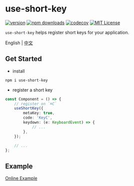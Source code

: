 # use-short-key

[![version](https://img.shields.io/npm/v/use-short-key.svg?style=flat-square)](http://npm.im/use-short-key)
[![npm downloads](https://img.shields.io/npm/dm/use-short-key.svg?style=flat-square)](https://www.npmjs.com/package/use-short-key)
[![codecov](https://img.shields.io/codecov/c/gh/dancerphil/use-short-key)](https://codecov.io/gh/dancerphil/use-short-key)
[![MIT License](https://img.shields.io/npm/l/use-short-key.svg?style=flat-square)](http://opensource.org/licenses/MIT)

`use-short-key` helps register short keys for your application.

English | [中文](https://github.com/dancerphil/use-short-key/blob/master/docs/README-zh_CN.md)

## Get Started

- install

```bash
npm i use-short-key
```

- register a short key

```typescript jsx
const Component = () => {
    // register on `⌘C`
    useShortKey({
        metaKey: true,
        code: 'KeyC',
        keydown: (e: KeyboardEvent) => {
            // ...
        },
    });
    
    // ...
};
```

## Example

[Online Example](https://k83fb.csb.app)
